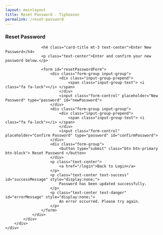 ```yaml
---
layout: mainlayout
title: Reset Password - TipSeason
permalink: /reset-password
---
```


<div class="container-fluid">
    <div class="row justify-content-center align-items-center d-flex-row text-center h-100">
        <div class="col-12 col-md-6 col-lg-4 h-50" style="margin-bottom: 100px;">
            <div class="card shadow mb-10">
                <div class="card-body mx-auto">
                    <h3 class="card-title mt-3 text-center text-info">Reset Password</h3>

                    <h4 class="card-title mt-3 text-center">Enter New Password</h4>
                    <p class="text-center">Enter and confirm your new password below.</p>

                    <form id="resetPasswordForm">
                        <div class="form-group input-group">
                            <div class="input-group-prepend">
                                <span class="input-group-text"> <i class="fa fa-lock"></i> </span>
                            </div>
                            <input class="form-control" placeholder="New Password" type="password" id="newPassword">
                        </div>
                        <div class="form-group input-group">
                            <div class="input-group-prepend">
                                <span class="input-group-text"> <i class="fa fa-lock"></i> </span>
                            </div>
                            <input class="form-control" placeholder="Confirm Password" type="password" id="confirmPassword">
                        </div>
                        <div class="form-group">
                            <button type="submit" class="btn btn-primary btn-block"> Reset Password </button>
                        </div>
                        <p class="text-center">
                            <a href="/login">Back to Login</a>
                        </p>
                        <p class="text-center text-success" id="successMessage" style="display:none;">
                            Password has been updated successfully.
                        </p>
                        <p class="text-center text-danger" id="errorMessage" style="display:none;">
                            An error occurred. Please try again.
                        </p>
                    </form>
                </div>
            </div>
        </div>
    </div>
</div>

<!-- Your JavaScript code -->
<script type="module" src="/assets/js/firebaseauth-core.js"></script>

<script type="module">
    import { auth } from "/assets/js/firebaseauth-core.js";
    import { getAuth, confirmPasswordReset } from "https://www.gstatic.com/firebasejs/10.1.0/firebase-auth.js";

    // Extract the action code from the URL
    const urlParams = new URLSearchParams(window.location.search);
    const oobCode = urlParams.get('oobCode'); // Code sent in the password reset email

    document.querySelector("#resetPasswordForm").addEventListener("submit", (event) => {
        event.preventDefault(); // Prevent form submission

        const newPassword = document.querySelector("#newPassword").value;
        const confirmPassword = document.querySelector("#confirmPassword").value;

        // Basic validation
        if (newPassword !== confirmPassword) {
            document.querySelector("#errorMessage").textContent = "Passwords do not match.";
            document.querySelector("#errorMessage").style.display = "block";
            return;
        }

        if (newPassword.length < 6) {
            document.querySelector("#errorMessage").textContent = "Password must be at least 6 characters long.";
            document.querySelector("#errorMessage").style.display = "block";
            return;
        }

        // Confirm password reset
        confirmPasswordReset(auth, oobCode, newPassword)
            .then(() => {
                // Password reset successful
                document.querySelector("#successMessage").style.display = "block";
                document.querySelector("#errorMessage").style.display = "none";
            })
            .catch((error) => {
                // Handle errors
                console.error("Error resetting password: ", error.message);
                document.querySelector("#errorMessage").textContent = "An error occurred. Please try again.";
                document.querySelector("#errorMessage").style.display = "block";
                document.querySelector("#successMessage").style.display = "none";
            });
    });
</script>
